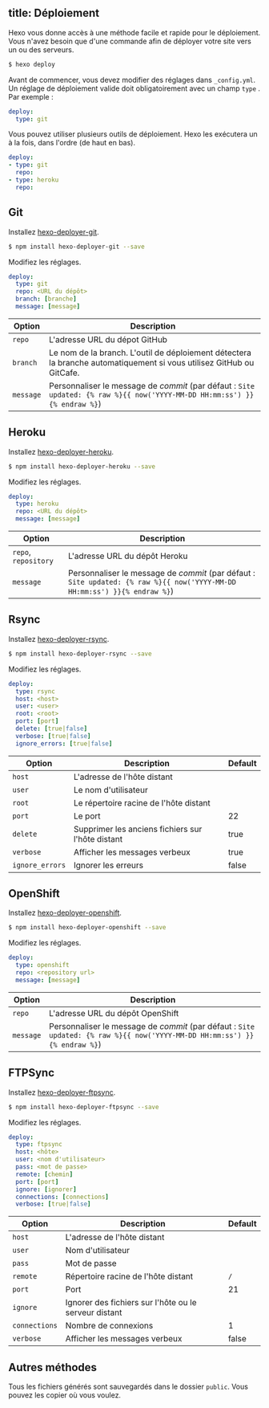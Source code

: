 title: Déploiement
---
Hexo vous donne accès à une méthode facile et rapide pour le déploiement. Vous n'avez besoin que d'une commande afin de déployer votre site vers un ou des serveurs.

``` bash
$ hexo deploy
```

Avant de commencer, vous devez modifier des réglages dans `_config.yml`. Un réglage de déploiement valide doit obligatoirement avec un champ `type` . Par exemple :

``` yaml
deploy:
  type: git
```

Vous pouvez utiliser plusieurs outils de déploiement. Hexo les exécutera un à la fois, dans l'ordre (de haut en bas).
``` yaml
deploy:
- type: git
  repo:
- type: heroku
  repo:
```

## Git

Installez [hexo-deployer-git].

``` bash
$ npm install hexo-deployer-git --save
```

Modifiez les réglages.

``` yaml
deploy:
  type: git
  repo: <URL du dépôt>
  branch: [branche]
  message: [message]
```

Option | Description
--- | ---
`repo` | L'adresse URL du dépot GitHub
`branch` | Le nom de la branch. L'outil de déploiement détectera la branche automatiquement si vous utilisez GitHub ou GitCafe.
`message` | Personnaliser le message de *commit* (par défaut : `Site updated: {% raw %}{{ now('YYYY-MM-DD HH:mm:ss') }}{% endraw %}`)

## Heroku

Installez [hexo-deployer-heroku].

``` bash
$ npm install hexo-deployer-heroku --save
```

Modifiez les réglages.

``` yaml
deploy:
  type: heroku
  repo: <URL du dépôt>
  message: [message]
```

Option | Description
--- | ---
`repo`, `repository` | L'adresse URL du dépôt Heroku
`message` | Personnaliser le message de *commit* (par défaut : `Site updated: {% raw %}{{ now('YYYY-MM-DD HH:mm:ss') }}{% endraw %}`)

## Rsync

Installez [hexo-deployer-rsync].

``` bash
$ npm install hexo-deployer-rsync --save
```

Modifiez les réglages.

``` yaml
deploy:
  type: rsync
  host: <host>
  user: <user>
  root: <root>
  port: [port]
  delete: [true|false]
  verbose: [true|false]
  ignore_errors: [true|false]
```

Option | Description | Default
--- | --- | ---
`host` | L'adresse de l'hôte distant |
`user` | Le nom d'utilisateur |
`root` | Le répertoire racine de l'hôte distant |
`port` | Le port | 22
`delete` | Supprimer les anciens fichiers sur l'hôte distant | true
`verbose` | Afficher les messages verbeux | true
`ignore_errors` | Ignorer les erreurs | false

## OpenShift

Installez [hexo-deployer-openshift].

``` bash
$ npm install hexo-deployer-openshift --save
```

Modifiez les réglages.

``` yaml
deploy:
  type: openshift
  repo: <repository url>
  message: [message]
```

Option | Description
--- | ---
`repo` | L'adresse URL du dépôt OpenShift
`message` | Personnaliser le message de *commit* (par défaut : `Site updated: {% raw %}{{ now('YYYY-MM-DD HH:mm:ss') }}{% endraw %}`)

## FTPSync

Installez [hexo-deployer-ftpsync].

``` bash
$ npm install hexo-deployer-ftpsync --save
```

Modifiez les réglages.

``` yaml
deploy:
  type: ftpsync
  host: <hôte>
  user: <nom d'utilisateur>
  pass: <mot de passe>
  remote: [chemin]
  port: [port]
  ignore: [ignorer]
  connections: [connections]
  verbose: [true|false]
```

Option | Description | Default
--- | --- | ---
`host` | L'adresse de l'hôte distant |
`user` | Nom d'utilisateur |
`pass` | Mot de passe |
`remote` | Répertoire racine de l'hôte distant | `/`
`port` | Port | 21
`ignore` | Ignorer des fichiers sur l'hôte ou le serveur distant |
`connections` | Nombre de connexions | 1
`verbose` | Afficher les messages verbeux | false

## Autres méthodes

Tous les fichiers générés sont sauvegardés dans le dossier `public`. Vous pouvez les copier où vous voulez.

[hexo-deployer-git]: https://github.com/hexojs/hexo-deployer-git
[hexo-deployer-heroku]: https://github.com/hexojs/hexo-deployer-heroku
[hexo-deployer-rsync]: https://github.com/hexojs/hexo-deployer-rsync
[hexo-deployer-openshift]: https://github.com/hexojs/hexo-deployer-openshift
[hexo-deployer-ftpsync]: https://github.com/hexojs/hexo-deployer-ftpsync
